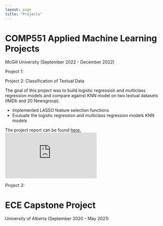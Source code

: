 ```yaml
---
layout: page
title: "Projects"
---
```


# COMP551 Applied Machine Learning Projects 
McGill University (September 2022 - December 2022)

Project 1:


Project 2: Classification of Textual Data

The goal of this project was to build logistic regression and multiclass regression models and compare against KNN model on two textual datasets (IMDb and 20 Newsgroup).
* Implemented LASSO feature selection functions
* Evuluate the logistic regression and multiclass regression models KNN models 

The project report can be found <a href="andrewcccc.github.io/blob/master/assignment2_group_47.pdf" type="application/pdf">here.</a><embed src="https://andrewcccc.github.io/blob/master/assignment2_group_47.pdf" type="application/pdf" />


_Project 3:_ 


# ECE Capstone Project 
University of Alberta (September 2020 - May 2021)


